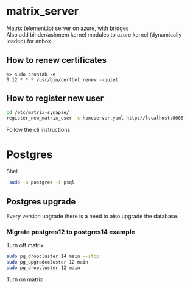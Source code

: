 # matrix_server
Matrix (element.io) server on azure, with bridges  
Also add binder/ashmem kernel modules to azure kernel (dynamically loaded) for anbox

## How to renew certificates
```
%> sudo crontab -e
0 12 * * * /usr/bin/certbot renew --quiet
```
## How to register new user
```bash
cd /etc/matrix-synapse/
register_new_matrix_user -c homeserver.yaml http://localhost:8008
```
  Follow the cli instructions

# Postgres
Shell
```bash
 sudo -u postgres -i psql
 ```
## Postgres upgrade
Every version upgrade there is a need to also upgrade the database.  
### Migrate postgres12 to postgres14 example
Turn off matrix
```bash
sudo pg_dropcluster 14 main --stop
sudo pg_upgradecluster 12 main
sudo pg_dropcluster 12 main
```
Turn on matrix
